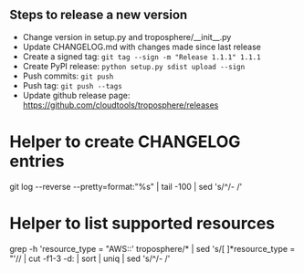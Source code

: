 ## Steps to release a new version

- Change version in setup.py and troposphere/\_\_init\_\_.py
- Update CHANGELOG.md with changes made since last release
- Create a signed tag: ```git tag --sign -m "Release 1.1.1" 1.1.1```
- Create PyPI release: ```python setup.py sdist upload --sign```
- Push commits: ```git push```
- Push tag: ```git push --tags```
- Update github release page: https://github.com/cloudtools/troposphere/releases


# Helper to create CHANGELOG entries
git log --reverse --pretty=format:"%s" | tail -100 | sed 's/^/- /'

# Helper to list supported resources
grep -h 'resource_type = "AWS::' troposphere/* | sed 's/[ ]*resource_type = "'// | cut -f1-3 -d: | sort | uniq | sed 's/^/- /'
